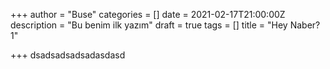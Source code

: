 +++
author = "Buse"
categories = []
date = 2021-02-17T21:00:00Z
description = "Bu benim ilk yazım"
draft = true
tags = []
title = "Hey Naber?1"

+++
dsadsadsadsadasdasd